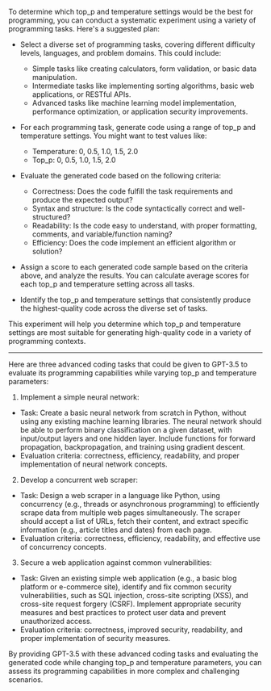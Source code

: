 To determine which top_p and temperature settings would be the best for programming, you can conduct a systematic experiment using a variety of programming tasks. Here's a suggested plan:

- Select a diverse set of programming tasks, covering different difficulty levels, languages, and problem domains. This could include:

  - Simple tasks like creating calculators, form validation, or basic data manipulation.
  - Intermediate tasks like implementing sorting algorithms, basic web applications, or RESTful APIs.
  - Advanced tasks like machine learning model implementation, performance optimization, or application security improvements.
  
- For each programming task, generate code using a range of top_p and temperature settings. You might want to test values like:

  - Temperature: 0, 0.5, 1.0, 1.5, 2.0
  - Top_p: 0, 0.5, 1.0, 1.5, 2.0
  
- Evaluate the generated code based on the following criteria:

  - Correctness: Does the code fulfill the task requirements and produce the expected output?
  - Syntax and structure: Is the code syntactically correct and well-structured?
  - Readability: Is the code easy to understand, with proper formatting, comments, and variable/function naming?
  - Efficiency: Does the code implement an efficient algorithm or solution?
  
- Assign a score to each generated code sample based on the criteria above, and analyze the results. You can calculate average scores for each top_p and temperature setting across all tasks.

- Identify the top_p and temperature settings that consistently produce the highest-quality code across the diverse set of tasks.

This experiment will help you determine which top_p and temperature settings are most suitable for generating high-quality code in a variety of programming contexts.


---

Here are three advanced coding tasks that could be given to GPT-3.5 to evaluate its programming capabilities while varying top_p and temperature parameters:

1. Implement a simple neural network:
- Task: Create a basic neural network from scratch in Python, without using any existing machine learning libraries. The neural network should be able to perform binary classification on a given dataset, with input/output layers and one hidden layer. Include functions for forward propagation, backpropagation, and training using gradient descent.
- Evaluation criteria: correctness, efficiency, readability, and proper implementation of neural network concepts.
2. Develop a concurrent web scraper:
- Task: Design a web scraper in a language like Python, using concurrency (e.g., threads or asynchronous programming) to efficiently scrape data from multiple web pages simultaneously. The scraper should accept a list of URLs, fetch their content, and extract specific information (e.g., article titles and dates) from each page.
- Evaluation criteria: correctness, efficiency, readability, and effective use of concurrency concepts.
3. Secure a web application against common vulnerabilities:
- Task: Given an existing simple web application (e.g., a basic blog platform or e-commerce site), identify and fix common security vulnerabilities, such as SQL injection, cross-site scripting (XSS), and cross-site request forgery (CSRF). Implement appropriate security measures and best practices to protect user data and prevent unauthorized access.
- Evaluation criteria: correctness, improved security, readability, and proper implementation of security measures.

By providing GPT-3.5 with these advanced coding tasks and evaluating the generated code while changing top_p and temperature parameters, you can assess its programming capabilities in more complex and challenging scenarios.